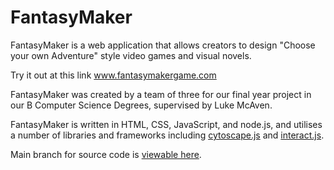 # FantasyMaker

FantasyMaker is a web application that allows creators to design "Choose your own Adventure" style video games and visual novels.

Try it out at this link www.fantasymakergame.com

FantasyMaker was created by a team of three for our final year project in our B Computer Science Degrees, supervised by Luke McAven.

FantasyMaker is written in HTML, CSS, JavaScript, and node.js, and utilises a number of libraries and frameworks including [cytoscape.js](http://js.cytoscape.org/) and [interact.js](http://interactjs.io/). 

Main branch for source code is [viewable here](https://github.com/dpekkle/FantasyMaker/tree/gh-pages).
